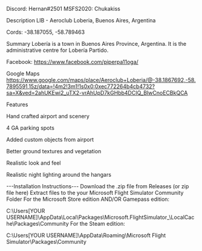 Discord: Hernan#2501 MSFS2020: Chukakiss

Description
LIB - Aeroclub Loberia, Buenos Aires, Argentina

Cords: -38.187055, -58.789463

Summary
Lobería is a town in Buenos Aires Province, Argentina. It is the administrative centre for Lobería Partido.


Facebook: https://www.facebook.com/piperpa11oga/

Google Maps https://www.google.com/maps/place/Aeroclub+Loberia/@-38.1867692,-58.7895591,15z/data=!4m2!3m1!1s0x0:0xec772264b4cb4732?sa=X&ved=2ahUKEwi2_uTX2-vrAhUpD7kGHbb4DCIQ_BIwCnoECBkQCA


Features

Hand crafted airport and scenery

4 GA parking spots

Added custom objects from airport 

Better ground textures and vegetation

Realistic look and feel

Realistic night lighting around the hangars


---Installation Instructions---
Download the .zip file from Releases (or zip file here)
Extract files to the your Microsoft Flight Simulator Community Folder
For the Microsoft Store edition AND/OR Gamepass edition:

C:\Users\[YOUR USERNAME]\AppData\Local\Packages\Microsoft.FlightSimulator_<RANDOMLETTERS>\LocalCache\Packages\Community
For the Steam edition:

C:\Users\[YOUR USERNAME]\AppData\Roaming\Microsoft Flight Simulator\Packages\Community
